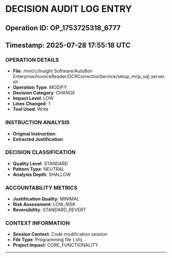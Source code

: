 # DECISION AUDIT LOG ENTRY
## Operation ID: OP_1753725318_6777
## Timestamp: 2025-07-28 17:55:18 UTC

### OPERATION DETAILS
- **File**: /mnt/c/Insight Software/AutoBot-Enterprise/InvoiceReader/OCRCorrectionService/setup_mcp_sql_server.sh
- **Operation Type**: MODIFY
- **Decision Category**: CHANGE
- **Impact Level**: LOW
- **Lines Changed**: 1
- **Tool Used**: Write

### INSTRUCTION ANALYSIS
- **Original Instruction**: 
- **Extracted Justification**: 

### DECISION CLASSIFICATION
- **Quality Level**: STANDARD
- **Pattern Type**: NEUTRAL
- **Analysis Depth**: SHALLOW

### ACCOUNTABILITY METRICS
- **Justification Quality**: MINIMAL
- **Risk Assessment**: LOW_RISK
- **Reversibility**: STANDARD_REVERT

### CONTEXT INFORMATION
- **Session Context**: Code modification session
- **File Type**: Programming file (.sh)
- **Project Impact**: CORE_FUNCTIONALITY

---
